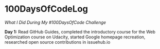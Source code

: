 # 100DaysOfCodeLog
*What I Did During My #100DaysOfCode Challenge*

**Day 1:** Read GitHub Guides, completed the introductory course for the Web Optimization course on Udacity, started Google homepage recreation, researched open source contributions in issuehub.io
